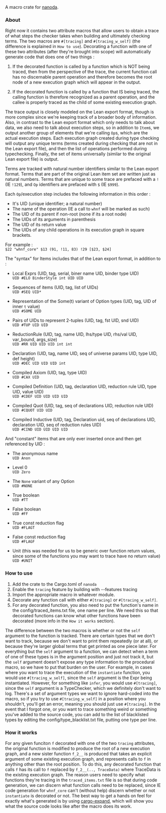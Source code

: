 A macro crate for [nanoda](https://github.com/ammkrn/nanoda).

### About

Right now it contains two attribute macros that allow users to obtain a trace of what steps the checker takes when building and ultimately checking terms. The two macros are `#[tracing]` and `#[tracing_w_self]` (the difference is explained in `How to use`). Decorating a function with one of these two attributes (after they're brought into scope) will automatically generate code that does one of two things :

1. If the decorated function is called by a function which is NOT being traced, then from the perspective of the trace, the current function call has no discernable parent operation and therefore becomes the root node of a new execution graph which will appear in the output.

2. If the decorated function is called by a function that IS being traced, the calling function is therefore recognized as a parent operation, and the callee is properly traced as the child of some existing execution graph.

The trace output is closely modeled on the Lean export format, though is more complex since we're keeping track of a broader body of information. Also, in contrast to the Lean export format which only needs to talk about data, we also need to talk about execution steps, so in addition to `Item`s, we output another group of elements that we're calling `Op`s, which are the actual execution steps. Each execution graph created during type checking will output any unique terms (terms created during checking that are not in the Lean export file), and then the list of operations performed during typechecking. Finally, the set of items universally (similar to the original Lean export file) is output.

Terms are tracked with natural number identifiers similar to the Lean export format. Terms that are part of the original Lean item set are written just as natural numbers. Terms that are unique to some trace are prefaced with a `!` (IE `!129`), and `Op` identifiers are prefaced with `$` (IE `$999`).

Each `Op`/execution step includes the following information in this order :
+ It's UID (unique identifier; a natural number)
+ The name of the operation (IE a call to `whnf` will be marked as such)
+ The UID of its parent if non-root (none if its a root node)
+ The UIDs of its arguments in parenthesis
+ The UID of its return value
+ The UIDs of any child operations in its execution graph in square brackets.

For example :<br/>
`$22 "whnf_core" $13 (91, !11, 83) !29 [$23, $24]`

The "syntax" for Items includes that of the Lean export format, in addition to :
+ Local Exprs  (UID, tag, serial, biner name UID, binder type UID)<br/>
`UID #ELO BinderStyle int UID UID`  

+ Sequences of items (UID, tag, list of UIDs)<br/>
`UID #SEQ UID*`

+ Representation of the Some(t) variant of Option<T> types (UID, tag, UID of inner `t` value)<br/>
`UID #SOME UID`

+ Pairs of UIDs to represent 2-tuples (UID, tag, fst UID, snd UID)<br/>
`UID #TUP UID UID`

+ ReductionRule (UID, tag, name UID, lhs/type UID, rhs/val UID, var_bound, args_size)<br/>
`UID #RR UID UID UID int int`

+ Declaration (UID, tag, name UID, seq of universe params UID, type UID, def height)<br/>
`UID #DEC UID UID UID int`

+ Compiled Axiom (UID, tag, type UID)<br/>
`UID #CAX UID`

+ Compiled Definition (UID, tag, declaration UID, reduction rule UID, type UID, value UID)<br/>
`UID #CDEF UID UID UID UID`

+ Compiled Quot (UID, tag, seq of declarations UID, reduction rule UID)<br/>
`UID #CQUOT UID UID`

+ Compiled Inductive (UID, tag, Declaration uid, seq of declarations UID, declaration UID, seq of reduction rules UID)<br/>
`UID #CIND UID UID UID UID`

And "constant" items that are only ever inserted once and then get referenced by UID :<br/>

+ The anonymous name<br/>
`UID Anon`

+ Level 0<br/>
`UID Zero`

+ The `None` variant of any Option<T><br/>
`UID #NONE`

+ True boolean<br/>
`UID #TT`

+ False boolean<br/>
`UID #FF`

+ True const reduction flag<br/>
`UID #FLAGT`

+ False const reduction flag<br/>
`UID #FLAGF`

+ Unit (this was needed for us to be generic over function return values, since some of the functions
you may want to trace have no return value)<br/>
`UID #UNIT`

### How to use

1. Add the crate to the Cargo.toml of `nanoda`
2. Enable the `tracing` feature by building with --features tracing
3. Import the appropriate macro in whatever module.
4. Decorate any function call with either `#[tracing]` or `#[tracing_w_self]`. 
5. For any decorated function, you also need to put the function's name in the config/traced_items.txt file, one name per line. We need this so that decorated functions can know what other functions have been decorated (more info in the `How it works` section).

The difference between the two macros is whether or not the `self` argument to the function is tracked. There are certain types that we don't want to track, because we don't want to print them repeatedly (or at all), or because they're larger global terms that get printed as one piece later. For everything but the `self` argument to a function, we can detect when a term of one of these types is in the argument position and just not track it, but the `self` argument doesn't expose any type information to the procedural macro, so we have to put that burden on the user. For example, in cases where you want to trace the execution of the `instantiate` function, you would use `#[tracing_w_self]`, since the `self` argument is the Expr being instantiated. However, for something like `infer`, you would use `#[tracing]`, since the `self` argument is a TypeChecker, which we definitely don't want to log. There's a set of argument types we want to ignore hard-coded into the macro, so if you try to use `#[tracing_w_self]` in a position where you shouldn't, you'll get an error, meaning you should just use `#[tracing]`. In the event that I forgot one, or you want to trace something weird or something you've added to the source code, you can add to the list of blacklisted types by editing the config/type_blacklist.txt file, putting one type per line.


### How it works

For any given funciton `f` decorated with one of the two `tracing` attributes, the original function is modified to produce the root of a new execution graph, and a new sister function `f_2__` is produced that takes an explicit argument of some existing execution graph, and represents calls to `f` in anything other than the root position. To do this, any decorated function that calls `f` has its call to `f` replaced by `f_2__(.., TraceData)` where TraceData is the existing execution graph. The reason users need to specify what functions they're tracing in the `traced_items.txt` file is so that during code generation, we can discern what function calls need to be replaced, since IE code generation for `whnf_core` can't (without help) discern whether or not `instantiate` is decorated or not. The best way to get a hands on feel for exactly what's generated is by using [cargo-expand](https://github.com/dtolnay/cargo-expand), which will show you what the source code looks like after the macro does its work.












